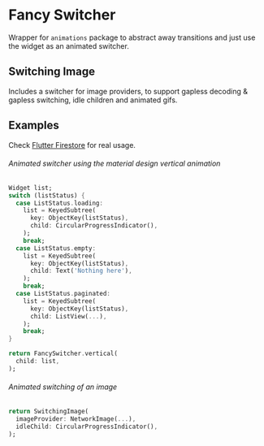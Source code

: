 # Fancy Switcher

Wrapper for `animations` package to abstract away transitions and just use the widget as an animated switcher.

## Switching Image

Includes a switcher for image providers, to support gapless decoding & gapless switching, idle children and animated gifs.

## Examples

Check [Flutter Firestore](https://github.com/volskaya/flutter_firestore) for real usage.

###### Animated switcher using the material design vertical animation

```dart
Widget list;
switch (listStatus) {
  case ListStatus.loading:
    list = KeyedSubtree(
      key: ObjectKey(listStatus),
      child: CircularProgressIndicator(),
    );
    break;
  case ListStatus.empty:
    list = KeyedSubtree(
      key: ObjectKey(listStatus),
      child: Text('Nothing here'),
    );
    break;
  case ListStatus.paginated:
    list = KeyedSubtree(
      key: ObjectKey(listStatus),
      child: ListView(...),
    );
    break;
}

return FancySwitcher.vertical(
  child: list,
);
```

###### Animated switching of an image

```dart
return SwitchingImage(
  imageProvider: NetworkImage(...),
  idleChild: CircularProgressIndicator(),
);
```
